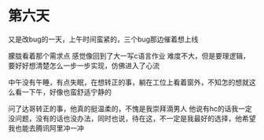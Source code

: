 # 第六天

又是改bug的一天，上午时间蛮紧的，三个bug那边催着想上线

朦胧看着那个需求点
感觉像回到了大一写c语言作业
难度不大，但是要理逻辑，要好好想清楚怎么一步一步实现，仿佛进入了心流

中午没有午睡，有点失眠，在想转正的事，躺在工位上看着窗外，不知怎的想就这么看一下午，好像也蛮舒适宁静的

问了达哥转正的事，他真的挺温柔的，不愧是我崇拜滴男人
他说有hc的话我一定没问题，没有的话也没办法，同时也说，待在这，不一定是我最好的选择，他希望我也能去腾讯阿里冲一冲